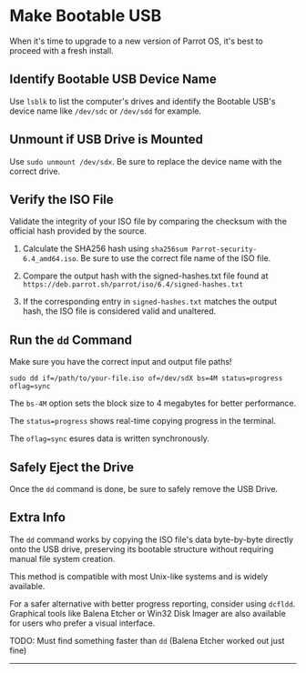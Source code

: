 # Make Bootable USB

When it's time to upgrade to a new version of Parrot OS, it's best to proceed with a fresh install.

## Identify Bootable USB Device Name

Use `lsblk` to list the computer's drives and identify the Bootable USB's device name like `/dev/sdc` or `/dev/sdd` for example.

## Unmount if USB Drive is Mounted

Use `sudo unmount /dev/sdx`. Be sure to replace the device name with the correct drive.

## Verify the ISO File

Validate the integrity of your ISO file by comparing the checksum with the official hash provided by the source.

1. Calculate the SHA256 hash using `sha256sum Parrot-security-6.4_amd64.iso`. Be sure to use the correct file name of the ISO file.

2. Compare the output hash with the signed-hashes.txt file found at `https://deb.parrot.sh/parrot/iso/6.4/signed-hashes.txt`

3. If the corresponding entry in `signed-hashes.txt` matches the output hash, the ISO file is considered valid and unaltered.

## Run the `dd` Command

Make sure you have the correct input and output file paths!

`sudo dd if=/path/to/your-file.iso of=/dev/sdX bs=4M status=progress oflag=sync`

The `bs-4M` option sets the block size to 4 megabytes for better performance.

The `status=progress` shows real-time copying progress in the terminal.

The `oflag=sync` esures data is written synchronously.

## Safely Eject the Drive

Once the `dd` command is done, be sure to safely remove the USB Drive.

## Extra Info

The `dd` command works by copying the ISO file's data byte-by-byte directly onto the USB drive, preserving its bootable structure without requiring manual file system creation.

This method is compatible with most Unix-like systems and is widely available.

For a safer alternative with better progress reporting, consider using `dcfldd`. Graphical tools like Balena Etcher or Win32 Disk Imager are also available for users who prefer a visual interface.

TODO: Must find something faster than `dd` (Balena Etcher worked out just fine)
___